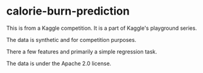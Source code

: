 # calorie-burn-prediction

This is from a Kaggle competition. It is a part of Kaggle's playground series.

The data is synthetic and for competition purposes.

There a few features and primarily a simple regression task.

The data is under the Apache 2.0 license.
